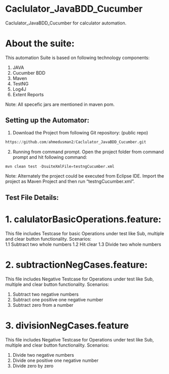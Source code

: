 # Caclulator_JavaBDD_Cucumber
Caclulator_JavaBDD_Cucumber for calculator automation.

# About the suite: 
This automation Suite is based on following technology components: 

1. JAVA 
2. Cucumber BDD 
3. Maven 
5. TestNG 
6. Log4J 
6. Extent Reports 

Note: All specefic jars are mentioned in maven pom.
 
## Setting up the Automator: 
1. Download the Project from following Git repository: (public repo)
```python
https://github.com/ahmedusman2/Caclulator_JavaBDD_Cucumber.git
```
2. Running from command prompt. Open the project folder from command prompt and hit following command:   
```python
mvn clean test -DsuiteXmlFile=testngCucumber.xml 
```
Note: Alternately the project could be executed from Eclipse IDE. Import the project as Maven Project and then run “testngCucumber.xml”. 

## Test File Details:
# 1. calulatorBasicOperations.feature: 
This file includes Testcase for basic Operations under test like Sub, multiple and clear button functionality. 
Scenarios:  
1.1 Subtract two whole numbers 
1.2 Hit clear 
1.3 Divide two whole numbers 
 

# 2. subtractionNegCases.feature: 
This file includes Negative Testcase for Operations under test like Sub, multiple and clear button functionality. 
Scenarios:  
1. Subtract two negative numbers 
2. Subtract one positive one negative number 
3. Subtract zero from a number 

# 3. divisionNegCases.feature 
This file includes Negative Testcase for Operations under test like Sub, multiple and clear button functionality. 
Scenarios:  
1. Divide two negative numbers 
2. Divide one positive one negative number 
3. Divide zero by zero 

 
